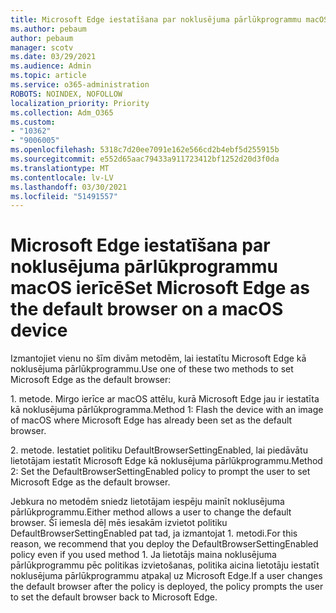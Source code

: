 ```yaml
---
title: Microsoft Edge iestatīšana par noklusējuma pārlūkprogrammu macOS ierīcē
ms.author: pebaum
author: pebaum
manager: scotv
ms.date: 03/29/2021
ms.audience: Admin
ms.topic: article
ms.service: o365-administration
ROBOTS: NOINDEX, NOFOLLOW
localization_priority: Priority
ms.collection: Adm_O365
ms.custom:
- "10362"
- "9006005"
ms.openlocfilehash: 5318c7d20ee7091e162e566cd2b4ebf5d255915b
ms.sourcegitcommit: e552d65aac79433a911723412bf1252d20d3f0da
ms.translationtype: MT
ms.contentlocale: lv-LV
ms.lasthandoff: 03/30/2021
ms.locfileid: "51491557"
---
```

# <a name="set-microsoft-edge-as-the-default-browser-on-a-macos-device"></a><span data-ttu-id="21e46-102">Microsoft Edge iestatīšana par noklusējuma pārlūkprogrammu macOS ierīcē</span><span class="sxs-lookup"><span data-stu-id="21e46-102">Set Microsoft Edge as the default browser on a macOS device</span></span>

<span data-ttu-id="21e46-103">Izmantojiet vienu no šīm divām metodēm, lai iestatītu Microsoft Edge kā noklusējuma pārlūkprogrammu.</span><span class="sxs-lookup"><span data-stu-id="21e46-103">Use one of these two methods to set Microsoft Edge as the default browser:</span></span>

<span data-ttu-id="21e46-104">1. metode. Mirgo ierīce ar macOS attēlu, kurā Microsoft Edge jau ir iestatīta kā noklusējuma pārlūkprogramma.</span><span class="sxs-lookup"><span data-stu-id="21e46-104">Method 1: Flash the device with an image of macOS where Microsoft Edge has already been set as the default browser.</span></span>

<span data-ttu-id="21e46-105">2. metode. Iestatiet politiku DefaultBrowserSettingEnabled, lai piedāvātu lietotājam iestatīt Microsoft Edge kā noklusējuma pārlūkprogrammu.</span><span class="sxs-lookup"><span data-stu-id="21e46-105">Method 2: Set the DefaultBrowserSettingEnabled policy to prompt the user to set Microsoft Edge as the default browser.</span></span>

<span data-ttu-id="21e46-106">Jebkura no metodēm sniedz lietotājam iespēju mainīt noklusējuma pārlūkprogrammu.</span><span class="sxs-lookup"><span data-stu-id="21e46-106">Either method allows a user to change the default browser.</span></span> <span data-ttu-id="21e46-107">Šī iemesla dēļ mēs iesakām izvietot politiku DefaultBrowserSettingEnabled pat tad, ja izmantojat 1. metodi.</span><span class="sxs-lookup"><span data-stu-id="21e46-107">For this reason, we recommend that you deploy the DefaultBrowserSettingEnabled policy even if you used method 1.</span></span> <span data-ttu-id="21e46-108">Ja lietotājs maina noklusējuma pārlūkprogrammu pēc politikas izvietošanas, politika aicina lietotāju iestatīt noklusējuma pārlūkprogrammu atpakaļ uz Microsoft Edge.</span><span class="sxs-lookup"><span data-stu-id="21e46-108">If a user changes the default browser after the policy is deployed, the policy prompts the user to set the default browser back to Microsoft Edge.</span></span>
